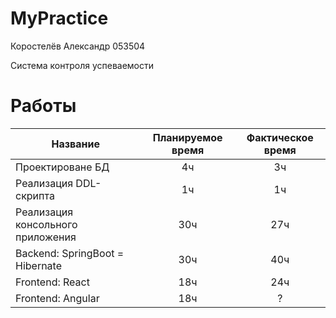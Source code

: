 # MyPractice

Коростелёв Александр 053504

Система контроля успеваемости

# Работы
| Название | Планируемое время | Фактическое время |
| - | :-: | :-: |
| Проектироване БД | 4ч | 3ч |
| Реализация DDL-скрипта | 1ч | 1ч |
| Реализация консольного приложения | 30ч | 27ч |
| Backend: SpringBoot = Hibernate | 30ч | 40ч |
| Frontend: React | 18ч | 24ч |
| Frontend: Angular | 18ч | ? |
